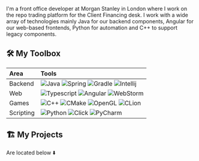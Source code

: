 
I'm a front office developer at Morgan Stanley in London where I work on the repo trading platform for the Client Financing desk. I work with a wide array of technologies mainly Java for our backend components, Angular for our web-based frontends, Python for automation and C++ to support legacy components.

## 🛠️ My Toolbox

| Area    | Tools |
|:--------|:------|
| Backend | ![Java](https://img.shields.io/badge/Java-EFEFEF?style=for-the-badge&logo=java&logoColor=black) ![Spring](https://img.shields.io/badge/Spring-EFEFEF?style=for-the-badge&logo=spring&logoColor=black) ![Gradle](https://img.shields.io/badge/gradle-EFEFEF?style=for-the-badge&logo=gradle&logoColor=black) ![Intellij](https://img.shields.io/badge/IntelliJ-EFEFEF.svg?style=for-the-badge&logo=intellij-idea&logoColor=black)  |
| Web     | ![Typescript](https://img.shields.io/badge/TypeScript-EFEFEF?style=for-the-badge&logo=typescript&logoColor=black) ![Angular](https://img.shields.io/badge/Angular-EFEFEF?style=for-the-badge&logo=angular&logoColor=black) ![WebStorm](https://img.shields.io/badge/WebStorm-EFEFEF?style=for-the-badge&logo=WebStorm&logoColor=black) |
| Games   | ![C++](https://img.shields.io/badge/C%2B%2B-FFF?style=for-the-badge&logo=c%2B%2B&logoColor=black) ![CMake](https://img.shields.io/badge/CMake-EFEFEF?style=for-the-badge&logo=cmake&logoColor=black) ![OpenGL](https://img.shields.io/badge/OpenGL-EFEFEF?style=for-the-badge&logo=opengl&logoColor=black) ![CLion](https://img.shields.io/badge/CLion-EFEFEF?style=for-the-badge&logo=clion&logoColor=black) |
| Scripting | ![Python](https://img.shields.io/badge/Python-FFF?style=for-the-badge&logo=python&logoColor=black) ![Click](https://img.shields.io/badge/Click-EFEFEF?style=for-the-badge&logo=windows%20terminal&logoColor=black) ![PyCharm](https://img.shields.io/badge/PyCharm-FFF.svg?&style=for-the-badge&logo=PyCharm&logoColor=black) |

## 🏗️ My Projects

Are located below ⬇️
